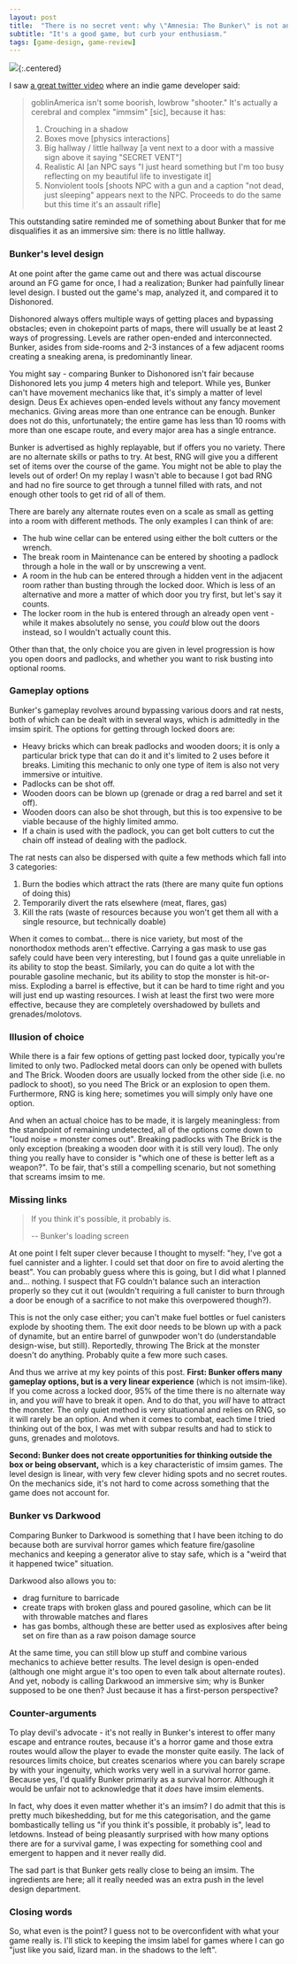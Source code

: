 ```yaml
---
layout: post
title:  "There is no secret vent: why \"Amnesia: The Bunker\" is not an imsim"
subtitle: "It's a good game, but curb your enthusiasm."
tags: [game-design, game-review]
---
```


![](assets/images/shadows-to-the-left.png){:.centered}

I saw [a great twitter video](https://twitter.com/computer_gil/status/1814368017440186662) where an indie game developer said:

> goblinAmerica isn't some boorish, lowbrow "shooter."
> It's actually a cerebral and complex "immsim" [sic], because it has:
> 1. Crouching in a shadow
> 1. Boxes move [physics interactions]
> 1. Big hallway / little hallway [a vent next to a door with a massive sign above it saying "SECRET VENT"]
> 1. Realistic AI [an NPC says "I just heard something but I'm too busy reflecting on my beautiful life to investigate it]
> 1. Nonviolent tools [shoots NPC with a gun and a caption "not dead, just sleeping" appears next to the NPC. Proceeds to do the same but this time it's an assault rifle]

This outstanding satire reminded me of something about Bunker that for me disqualifies it as an immersive sim: there is no little hallway.

### Bunker's level design

At one point after the game came out and there was actual discourse around an FG game for once,
I had a realization; Bunker had painfully linear level design.
I busted out the game's map, analyzed it, and compared it to Dishonored.

Dishonored always offers multiple ways of getting places and bypassing obstacles;
even in chokepoint parts of maps, there will usually be at least 2 ways of progressing.
Levels are rather open-ended and interconnected.
Bunker, asides from side-rooms and 2-3 instances of a few adjacent rooms creating a sneaking arena,
is predominantly linear.

You might say - comparing Bunker to Dishonored isn't fair because Dishonored lets you jump 4 meters high and teleport.
While yes, Bunker can't have movement mechanics like that, it's simply a matter of level design.
Deus Ex achieves open-ended levels without any fancy movement mechanics.
Giving areas more than one entrance can be enough.
Bunker does not do this, unfortunately;
the entire game has less than 10 rooms with more than one escape route,
and every major area has a single entrance.

Bunker is advertised as highly replayable, but if offers you no variety.
There are no alternate skills or paths to try.
At best, RNG will give you a different set of items over the course of the game.
You might not be able to play the levels out of order!
On my replay I wasn't able to because I got bad RNG and had no fire source to get through a tunnel filled with rats,
and not enough other tools to get rid of all of them.

There are barely any alternate routes even on a scale as small as getting into a room with different methods.
The only examples I can think of are:
* The hub wine cellar can be entered using either the bolt cutters or the wrench.
* The break room in Maintenance can be entered by shooting a padlock through a hole in the wall
or by unscrewing a vent.
* A room in the hub can be entered through a hidden vent in the adjacent room rather than busting through the locked door.
Which is less of an alternative and more a matter of which door you try first, but let's say it counts.
* The locker room in the hub is entered through an already open vent - while it makes absolutely no sense,
you *could* blow out the doors instead, so I wouldn't actually count this.

Other than that, the only choice you are given in level progression is how you open doors and padlocks,
and whether you want to risk busting into optional rooms.

### Gameplay options

Bunker's gameplay revolves around bypassing various doors and rat nests,
both of which can be dealt with in several ways, which is admittedly in the imsim spirit.
The options for getting through locked doors are:
* Heavy bricks which can break padlocks and wooden doors;
it is only a particular brick type that can do it and it's limited to 2 uses before it breaks.
Limiting this mechanic to only one type of item is also not very immersive or intuitive.
* Padlocks can be shot off.
* Wooden doors can be blown up (grenade or drag a red barrel and set it off).
* Wooden doors can also be shot through, but this is too expensive to be viable because of the highly limited ammo.
* If a chain is used with the padlock, you can get bolt cutters to cut the chain off instead of dealing with the padlock.

The rat nests can also be dispersed with quite a few methods which fall into 3 categories:
1. Burn the bodies which attract the rats (there are many quite fun options of doing this)
1. Temporarily divert the rats elsewhere (meat, flares, gas)
1. Kill the rats (waste of resources because you won't get them all with a single resource, but technically doable)

When it comes to combat... there is nice variety, but most of the nonorthodox methods aren't effective.
Carrying a gas mask to use gas safely could have been very interesting,
but I found gas a quite unreliable in its ability to stop the beast.
Similarly, you can do quite a lot with the pourable gasoline mechanic, but its ability to stop the monster is hit-or-miss.
Exploding a barrel is effective, but it can be hard to time right and you will just end up wasting resources.
I wish at least the first two were more effective, because they are completely overshadowed by bullets and grenades/molotovs.

### Illusion of choice

While there is a fair few options of getting past locked door, typically you're limited to only two.
Padlocked metal doors can only be opened with bullets and The Brick.
Wooden doors are usually locked from the other side (i.e. no padlock to shoot),
so you need The Brick or an explosion to open them.
Furthermore, RNG is king here; sometimes you will simply only have one option.

And when an actual choice has to be made, it is largely meaningless: from the standpoint of remaining undetected,
all of the options come down to "loud noise = monster comes out".
Breaking padlocks with The Brick is the only exception (breaking a wooden door with it is still very loud).
The only thing you really have to consider is "which one of these is better left as a weapon?".
To be fair, that's still a compelling scenario, but not something that screams imsim to me.

### Missing links

> If you think it's possible, it probably is.
>
> -- Bunker's loading screen

At one point I felt super clever because I thought to myself:
"hey, I've got a fuel cannister and a lighter. I could set that door on fire to avoid alerting the beast".
You can probably guess where this is going, but I did what I planned and... nothing.
I suspect that FG couldn't balance such an interaction properly so they cut it out
(wouldn't requiring a full canister to burn through a door be enough of a sacrifice to not make this overpowered though?).

This is not the only case either; you can't make fuel bottles or fuel canisters explode by shooting them.
The exit door needs to be blown up with a pack of dynamite, but an entire barrel of gunwpoder won't do (understandable design-wise, but still).
Reportedly, throwing The Brick at the monster doesn't do anything. Probably quite a few more such cases.

And thus we arrive at my key points of this post.
**First: Bunker offers many gameplay options, but is a very linear experience** (which is not imsim-like).
If you come across a locked door, 95% of the time there is no alternate way in, and you *will* have to break it open.
And to do that, you *will* have to attract the monster.
The only quiet method is very situational and relies on RNG, so it will rarely be an option.
And when it comes to combat, each time I tried thinking out of the box,
I was met with subpar results and had to stick to guns, grenades and molotovs.

**Second: Bunker does not create opportunities for thinking outside the box or being observant,**
which is a key characteristic of imsim games.
The level design is linear, with very few clever hiding spots and no secret routes.
On the mechanics side, it's not hard to come across something that the game does not account for.

### Bunker vs Darkwood

Comparing Bunker to Darkwood is something that I have been itching to do
because both are survival horror games which feature fire/gasoline mechanics
and keeping a generator alive to stay safe, which is a "weird that it happened twice" situation.

Darkwood also allows you to:
* drag furniture to barricade
* create traps with broken glass and poured gasoline, which can be lit with throwable matches and flares
* has gas bombs, although these are better used as explosives after being set on fire than as a raw poison damage source

At the same time, you can still blow up stuff and combine various mechanics to achieve better results.
The level design is open-ended (although one might argue it's too open to even talk about alternate routes).
And yet, nobody is calling Darkwood an immersive sim; why is Bunker supposed to be one then?
Just because it has a first-person perspective?

### Counter-arguments

To play devil's advocate - it's not really in Bunker's interest to offer many escape and entrance routes,
because it's a horror game and those extra routes would allow the player to evade the monster quite easily.
The lack of resources limits choice, but creates scenarios where you can barely scrape by with your ingenuity,
which works very well in a survival horror game.
Because yes, I'd qualify Bunker primarily as a survival horror.
Although it would be unfair not to acknowledge that it *does* have imsim elements.

In fact, why does it even matter whether it's an imsim?
I do admit that this is pretty much bikeshedding, but for me this categorisation,
and the game bombastically telling us "if you think it's possible, it probably is", lead to letdowns.
Instead of being pleasantly surprised with how many options there are for a survival game,
I was expecting for something cool and emergent to happen and it never really did.

The sad part is that Bunker gets really close to being an imsim.
The ingredients are here; all it really needed was an extra push in the level design department.

### Closing words

So, what even is the point?
I guess not to be overconfident with what your game really is.
I'll stick to keeping the imsim label for games where I can go
"just like you said, lizard man. in the shadows to the left".